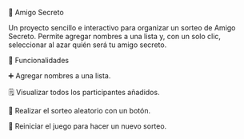 🎁 Amigo Secreto

Un proyecto sencillo e interactivo para organizar un sorteo de Amigo Secreto. Permite agregar nombres a una lista y, con un solo clic, seleccionar al azar quién será tu amigo secreto. 

🚀 Funcionalidades

➕ Agregar nombres a una lista.

🗒️ Visualizar todos los participantes añadidos.

🎲 Realizar el sorteo aleatorio con un botón.

🔄 Reiniciar el juego para hacer un nuevo sorteo.
